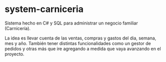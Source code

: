 # system-carniceria
Sistema hecho en C# y SQL para administrar un negocio familiar (Carnicería). 

La idea es llevar cuenta de las ventas, compras y gastos del dia, semana, mes y año.
También tener distintas funcionalidades como un gestor de pedidos y otras más que ire agregando a medida que vaya avanzando en el proyecto.
